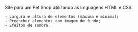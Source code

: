  Site para um Pet Shop utilizando as linguagens HTML e CSS:

    - Largura e altura de elementos (máxima e mínima);
    - Preencher elementos com imagem de fundo;
    - Efeitos de sombra.